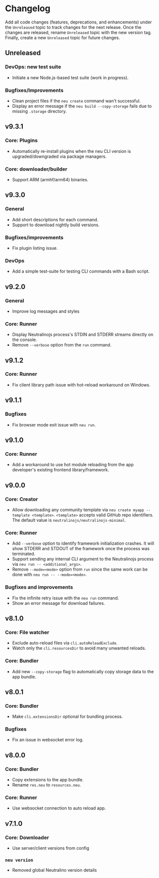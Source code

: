 # Changelog

Add all code changes (features, deprecations, and enhancements) under the `Unreleased` topic to track changes for
the next release. Once the changes are released,
rename `Unreleased` topic with the new version tag. Finally, create a new `Unreleased` topic for future changes.

## Unreleased

### DevOps: new test suite
- Initiate a new Node.js-based test suite (work in progress).

### Bugfixes/Improvements
- Clean project files if the `neu create` command wan't successful.
- Display an error message if the `neu build --copy-storage` fails due to missing `.storage` directory.

## v9.3.1

### Core: Plugins
- Automatically re-install plugins when the neu CLI version is upgraded/downgraded via package managers.

### Core: downloader/builder
- Support ARM (armhf/arm64) binaries.

## v9.3.0

### General
- Add short descriptions for each command.
- Support to download nightly build versions.

### Bugfixes/improvements
- Fix plugin listing issue.

### DevOps
- Add a simple test-suite for testing CLI commands with a Bash script.

## v9.2.0

### General
- Improve log messages and styles

### Core: Runner
- Display Neutralinojs process's STDIN and STDERR streams directly on the console.
- Remove `--verbose` option from the `run` command.

## v9.1.2

### Core: Runner
- Fix client library path issue with hot-reload workaround on Windows.

## v9.1.1

### Bugfixes
- Fix browser mode exit issue with `neu run`.

## v9.1.0

### Core: Runner
- Add a workaround to use hot module reloading from the app developer's existing frontend library/framework.

## v9.0.0

### Core: Creator
- Allow downloading any community template via `neu create myapp --template <template>`. `<template>` accepts valid GitHub repo identifiers. The default value is `neutralinojs/neutralinojs-minimal`.

### Core: Runner
- Add `--verbose` option to identify framework initialization crashes. It will show STDERR and STDOUT of the framework once the process was terminated.
- Support sending any internal CLI argument to the Neutralinojs process via `neu run -- <additional_args>`.
- Remove `--mode=<mode>` option from `run` since the same work can be done with `neu run -- --mode=<mode>`.

### Bugfixes and improvements
- Fix the infinite retry issue with the `neu run` command.
- Show an error message for download failures.

## v8.1.0

### Core: File watcher
- Exclude auto-reload files via `cli.autoReloadExclude`.
- Watch only the `cli.resourcesDir` to avoid many unwanted reloads.

### Core: Bundler
- Add new `--copy-storage` flag to automatically copy storage data to the app bundle.

## v8.0.1

### Core: Bundler
- Make `cli.extensionsDir` optional for bundling process.

### Bugfixes
- Fix an issue in websocket error log.

## v8.0.0

### Core: Bundler
- Copy extensions to the app bundle.
- Rename `res.neu` to `resources.neu`.

### Core: Runner
- Use websocket connection to auto reload app.

## v7.1.0

### Core: Downloader
- Use server/client versions from config

### `neu version`
- Removed global Neutralino version details

